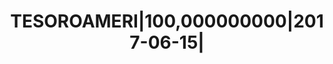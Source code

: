 ---
layout: asset
title: TESOROAMERI|100,000000000|2017-06-15|                       
isin: US912796LE70
---